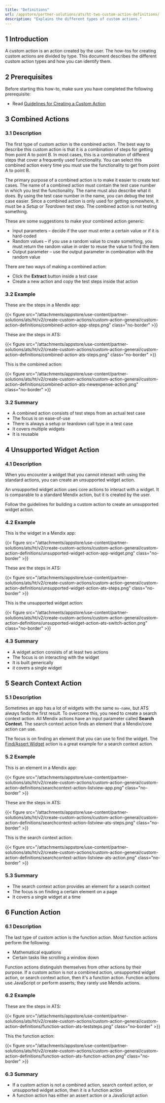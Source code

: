 ```yaml
---
title: "Definitions"
url: /appstore/partner-solutions/ats/ht-two-custom-action-definitions/
description: "Explains the different types of custom actions."
---
```


## 1 Introduction

A custom action is an action created by the user. The how-tos for creating custom actions are divided by type. This document describes the different custom action types and how you can identify them.

## 2 Prerequisites

Before starting this how-to, make sure you have completed the following prerequisite:

* Read [Guidelines for Creating a Custom Action](/appstore/partner-solutions/ats/ht-two-guidelines-custom-action/)

## 3 Combined Actions

### 3.1 Description

The first type of custom action is the combined action. The best way to describe this custom action is that it is a combination of steps for getting from point A to point B. In most cases, this is a combination of different steps that cover a frequently used functionality. You can select this combined action every time you must use the functionality to get from point A to point B.

The primary purpose of a combined action is to make it easier to create test cases. The name of a combined action must contain the test case number in which you test the functionality. The name must also describe what it does. By using the test case number in the name, you can debug the test case easier. Since a combined action is only used for getting somewhere, it must be a *Setup* or *Teardown* test step. The combined action is not testing something.

These are some suggestions to make your combined action generic:

* Input parameters – decide if the user must enter a certain value or if it is hard-coded
* Random values – if you use a random value to create something, you must return the random value in order to reuse the value to find the item
* Output parameter – use the output parameter in combination with the random value

There are two ways of making a combined action:

* Click the **Extract** button inside a test case
* Create a new action and copy the test steps inside that action

### 3.2 Example

These are the steps in a Mendix app:

{{< figure src="/attachments/appstore/use-content/partner-solutions/ats/ht/v2/create-custom-actions/custom-action-general/custom-action-definitions/combined-action-app-steps.png" class="no-border" >}}

These are the steps in ATS:

{{< figure src="/attachments/appstore/use-content/partner-solutions/ats/ht/v2/create-custom-actions/custom-action-general/custom-action-definitions/combined-action-ats-steps.png" class="no-border" >}}

This is the combined action:

{{< figure src="/attachments/appstore/use-content/partner-solutions/ats/ht/v2/create-custom-actions/custom-action-general/custom-action-definitions/combined-action-ats-newexpense-action.png" class="no-border" >}}

### 3.2 Summary

* A combined action consists of test steps from an actual test case
* The focus is on ease-of-use
* There is always a setup or teardown call type in a test case
* It covers multiple widgets
* It is reusable
 
## 4 Unsupported Widget Action

### 4.1 Description

When you encounter a widget that you cannot interact with using the standard actions, you can create an unsupported widget action.

An unsupported widget action uses core actions to interact with a widget. It is comparable to a standard Mendix action, but it is created by the user.

Follow the guidelines for building a custom action to create an unsupported widget action.

### 4.2 Example

This is the widget in a Mendix app:

{{< figure src="/attachments/appstore/use-content/partner-solutions/ats/ht/v2/create-custom-actions/custom-action-general/custom-action-definitions/unsupported-widget-action-app-widget.png" class="no-border" >}}

These are the steps in ATS:

{{< figure src="/attachments/appstore/use-content/partner-solutions/ats/ht/v2/create-custom-actions/custom-action-general/custom-action-definitions/unsupported-widget-action-ats-steps.png" class="no-border" >}}

This is the unsupported widget action:

{{< figure src="/attachments/appstore/use-content/partner-solutions/ats/ht/v2/create-custom-actions/custom-action-general/custom-action-definitions/unsupported-widget-action-ats-switch-action.png" class="no-border" >}}

### 4.3 Summary

* A widget action consists of at least two actions
* The focus is on interacting with the widget
* It is built generically
* it covers a single widget

## 5 Search Context Action

### 5.1 Description

Sometimes an app has a lot of widgets with the same `mx-name`, but ATS always finds the first result. To overcome this, you need to create a search context action. All Mendix actions have an input parameter called **Search Context**. The search context action finds an element that a Mendix/core action can use.

The focus is on finding an element that you can use to find the widget. The [Find/Assert Widget](/appstore/partner-solutions/ats/rg-one-findassert-widget/) action is a great example for a search context action.

### 5.2 Example

This is an element in a Mendix app:

{{< figure src="/attachments/appstore/use-content/partner-solutions/ats/ht/v2/create-custom-actions/custom-action-general/custom-action-definitions/searchcontext-action-listview-app.png" class="no-border" >}}

These are the steps in ATS:

{{< figure src="/attachments/appstore/use-content/partner-solutions/ats/ht/v2/create-custom-actions/custom-action-general/custom-action-definitions/searchcontext-action-listview-ats-steps.png" class="no-border" >}}

This is the search context action:

{{< figure src="/attachments/appstore/use-content/partner-solutions/ats/ht/v2/create-custom-actions/custom-action-general/custom-action-definitions/searchcontext-action-listview-ats-action.png" class="no-border" >}}

### 5.3 Summary

* The search context action provides an element for a search context
* The focus is on finding a certain element on a page
* It covers a single widget at a time

## 6 Function Action

### 6.1 Description

The last type of custom action is the function action. Most function actions perform the following:

* Mathematical equations
* Certain tasks like scrolling a window down

Function actions distinguish themselves from other actions by their purpose. If a custom action is not a combined action, unsupported widget action, or search context action, then it's a function action. Function actions use JavaScript or perform asserts; they rarely use Mendix actions.

### 6.2 Example

These are the steps in ATS:

{{< figure src="/attachments/appstore/use-content/partner-solutions/ats/ht/v2/create-custom-actions/custom-action-general/custom-action-definitions/function-action-ats-teststeps.png" class="no-border" >}}

This the function action:

{{< figure src="/attachments/appstore/use-content/partner-solutions/ats/ht/v2/create-custom-actions/custom-action-general/custom-action-definitions/function-action-ats-function-action.png" class="no-border" >}}

### 6.3 Summary

* If a custom action is not a combined action, search context action, or unsupported widget action, then it is a function action
* A function action has either an assert action or a JavaScript action

